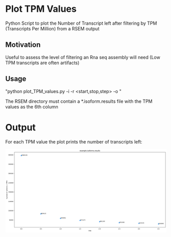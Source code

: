 # Plot TPM Values

Python Script to plot the Number of Transcript left after filtering by TPM (Transcripts Per Million) from a RSEM output

## Motivation

Useful to assess the level of filtering an Rna seq assembly will need (Low TPM transcripts are often artifacts)

## Usage

"python plot_TPM_values.py -i <rsemDirectory> -r <start,stop,step> -o <outputDir>"

The RSEM directory must contain a *.isoform.results file with the TPM values as the 6th column

# Output 

For each TPM value the plot prints the number of transcripts left:

![alt text](https://raw.githubusercontent.com/MCorentin/plot_TPM_values.py/master/example.png)
